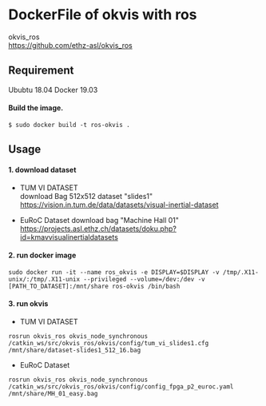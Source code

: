 DockerFile of okvis with ros
====

okvis_ros  
https://github.com/ethz-asl/okvis_ros

<!--
## Description
## Demo
-->

## Requirement
Ububtu 18.04
Docker 19.03

#### Build the image.
```
$ sudo docker build -t ros-okvis .
```

## Usage

#### 1. download dataset
- TUM VI DATASET  
download Bag 512x512 dataset "slides1"   
https://vision.in.tum.de/data/datasets/visual-inertial-dataset

- EuRoC Dataset
download bag "Machine Hall 01"
https://projects.asl.ethz.ch/datasets/doku.php?id=kmavvisualinertialdatasets

#### 2. run docker image
```
sudo docker run -it --name ros_okvis -e DISPLAY=$DISPLAY -v /tmp/.X11-unix/:/tmp/.X11-unix --privileged --volume=/dev:/dev -v [PATH_TO_DATASET]:/mnt/share ros-okvis /bin/bash
```

#### 3. run okvis
- TUM VI DATASET
```
rosrun okvis_ros okvis_node_synchronous /catkin_ws/src/okvis_ros/okvis/config/tum_vi_slides1.cfg /mnt/share/dataset-slides1_512_16.bag 
```

- EuRoC Dataset
```
rosrun okvis_ros okvis_node_synchronous /catkin_ws/src/okvis_ros/okvis/config/config_fpga_p2_euroc.yaml /mnt/share/MH_01_easy.bag 
```

